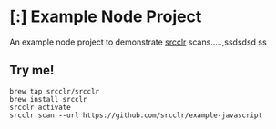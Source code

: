# [:] Example Node Project

An example node project to demonstrate [srcclr](https://www.srcclr.com) scans.....,ssdsdsd
ss
## Try me!

```
brew tap srcclr/srcclr
brew install srcclr
srcclr activate
srcclr scan --url https://github.com/srcclr/example-javascript
```

